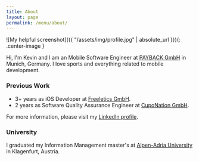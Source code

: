 ```yaml
---
title: About
layout: page
permalink: /menu/about/
---
```


![My helpful screenshot]({{ "/assets/img/profile.jpg" | absolute_url }}){: .center-image }

Hi, I'm Kevin and I am an Mobile Software Engineer at [PAYBACK GmbH](https://www.payback.de/app) in Munich, Germany. I love sports and everything related to mobile development.

### Previous Work

- 3+ years as iOS Developer at [Freeletics GmbH](https://www.freeeltics.com).
- 2 years as Software Quality Assurance Engineer at [CupoNation GmbH](https://www.cuponation.com).

For more information, please visit my [LinkedIn profile](https://www.linkedin.com/in/kevin-chromik-28464897/).

### University
I graduated my Information Management master's at [Alpen-Adria University](https://www.aau.at) in Klagenfurt, Austria.
